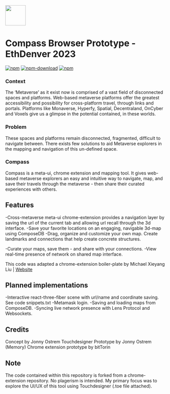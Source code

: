 
<img src="src/assets/img/icon-128.png" width="64"/>

# Compass Browser Prototype - EthDenver 2023

[![npm](https://img.shields.io/npm/v/chrome-extension-boilerplate-react)](https://www.npmjs.com/package/chrome-extension-boilerplate-react)
[![npm-download](https://img.shields.io/npm/dw/chrome-extension-boilerplate-react)](https://www.npmjs.com/package/chrome-extension-boilerplate-react)
[![npm](https://img.shields.io/npm/dm/chrome-extension-boilerplate-react)](https://www.npmjs.com/package/chrome-extension-boilerplate-react)


### Context

The ‘Metaverse’ as it exist now is comprised of a vast field of disconnected spaces and platforms. Web-based metaverse platforms offer the greatest accessibility and possibility for cross-platform travel, through links and portals. Platforms like Monaverse, Hyperfy, Spatial, Decentraland, OnCyber and Voxels give us a glimpse in the potential contained, in these worlds.

### Problem

These spaces and platforms remain disconnected, fragmented, difficult to navigate between. There exists few solutions to aid Metaverse explorers in the mapping and navigation of this un-defined space.

### Compass

Compass is a meta-ui, chrome extension and mapping tool. It gives web-based metaverse explorers an easy and intuitive way to navigate, map, and save their travels through the metaverse - then share their curated experiences with others.

## Features


-Cross-metaverse meta-ui chrome-extension provides a navigation layer by saving the url of the current tab and allowing url recall through the 3d interface.
-Save your favorite locations on an engaging, navigable 3d-map using ComposeDB
-Drag, organize and customize your own map. Create landmarks and connections that help create concrete structures.

-Curate your maps, save them - and share with your connections.
-View real-time presence of network on shared map interface. 

This code was adapted a chrome-extension boiler-plate by Michael Xieyang Liu | [Website](https://lxieyang.github.io)

## Planned implementations
-Interactive react-three-fiber scene with url/name and coordinate saving.
	See code snippets.txt
-Metamask login.
-Saving and loading maps from ComposeDB.
-Syncing live network presence with Lens Protocol and Websockets.



## Credits
Concept by Jonny Ostrem
Touchdesigner Prototype by Jonny Ostrem (Memory)
Chrome extension prototype by bitTorin

## Note
The code contained within this repository is forked from a chrome-extension repository. No plagerism is intended. My primary focus was to explore the UI/UX of this tool using Touchdesigner (.toe file attached).
